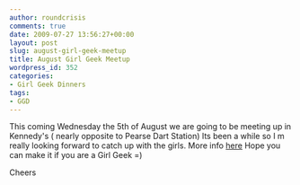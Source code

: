 ```yaml
---
author: roundcrisis
comments: true
date: 2009-07-27 13:56:27+00:00
layout: post
slug: august-girl-geek-meetup
title: August Girl Geek Meetup
wordpress_id: 352
categories:
- Girl Geek Dinners
tags:
- GGD
---
```


This coming Wednesday the 5th of August we are going to be meeting up in Kennedy's ( nearly opposite to Pearse Dart Station) Its been a while so I m really looking forward to catch up with the girls. More info [here](http://www.irelandgirlgeekdinners.com/?p=82)
Hope you can make it if you are a Girl Geek =)

Cheers

